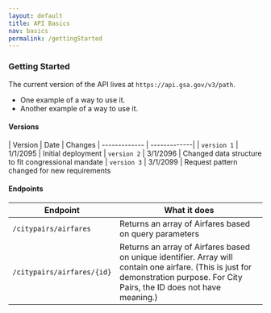 ```yaml
---
layout: default
title: API Basics
nav: basics
permalink: /gettingStarted
---
```


### Getting Started

The current version of the API lives at ```https://api.gsa.gov/v3/path```.

- One example of a way to use it.
- Another example of a way to use it.

#### Versions

| Version | Date | Changes
| ------------- | -------------|
| ```version 1``` | 1/1/2095 | Initial deployment
| ```version 2``` | 3/1/2096 | Changed data structure to fit congressional mandate
| ```version 3``` | 3/1/2099 | Request pattern changed for new requirements

#### Endpoints

| Endpoint | What it does |
| ------------- | -------------|
| ```/citypairs/airfares``` | Returns an array of Airfares based on query parameters
| ```/citypairs/airfares/{id}``` | Returns an array of Airfares based on unique identifier. Array will contain one airfare. (This is just for demonstration purpose. For City Pairs, the ID does not have meaning.)

<body id="basics"></body>

